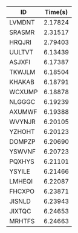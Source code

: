 |ID|Time(s)|
|-|-|
|LVMDNT|2.17824|
|SRASMR|2.31517|
|HRQJRI|2.79403|
|UULTVT|6.13439|
|ASJXFI|6.17387|
|TKWJLM|6.18504|
|KHAKAB|6.18791|
|WCXUMP|6.18878|
|NLGGGC|6.19239|
|AXUMWF|6.19388|
|WVYNJR|6.20105|
|YZHOHT|6.20123|
|DOMPZP|6.20690|
|YSWVNF|6.20723|
|PQXHYS|6.21101|
|YSYILE|6.21466|
|LMHEQI|6.22087|
|FHCXPO|6.23871|
|JISNLD|6.23943|
|JIXTQC|6.24653|
|MRHTFS|6.24663|
